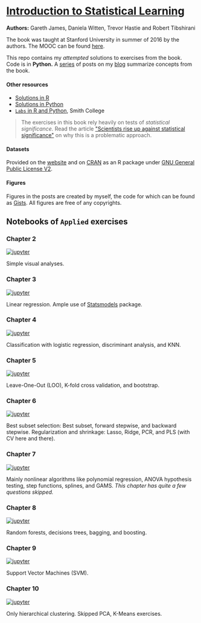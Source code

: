 # [Introduction to Statistical Learning](https://www-bcf.usc.edu/~gareth/ISL/)
**Authors:** Gareth James, Daniela Witten, Trevor Hastie and Robert Tibshirani


The book was taught at Stanford University in summer of 2016 by the authors. The MOOC can be found [here](https://lagunita.stanford.edu/courses/HumanitiesSciences/StatLearning/Winter2016/about).

This repo contains my *attempted* solutions to exercises from the book. Code is in **Python.** A [series](https://alisiina.github.io/2019/01/28/statistical-learning-series.html) of posts on my [blog](https://alisiina.github.io) summarize concepts from the book.


#### Other resources
* [Solutions in R](https://blog.princehonest.com/stat-learning/)
* [Solutions in Python](https://botlnec.github.io/islp/)
* [`Labs` in R and Python](https://www.science.smith.edu/~jcrouser/SDS293/labs/), Smith College

> The exercises in this book rely heavily on tests of *statistical significance.* Read the article ["Scientists rise up against statistical significance"](https://www.nature.com/articles/d41586-019-00857-9) on why this is a problematic approach. 

#### Datasets
Provided on the [website](https://www-bcf.usc.edu/~gareth/ISL/data.html) and on [CRAN](https://cran.r-project.org/web/packages/ISLR/index.html) as an R package under [GNU General Public License V2](https://cran.r-project.org/web/licenses/GPL-2).


#### Figures
Figures in the posts are created by myself, the code for which can be found as [Gists](https://gist.github.com/alisiina). All figures are free of any copyrights.


## Notebooks of `Applied` exercises
### Chapter 2
[![jupyter](https://img.shields.io/badge/launch-nbviewer-orange.svg?logo=jupyter)](https://nbviewer.jupyter.org/github/alisiina/stat-learning/blob/master/ch2_applied.ipynb)

Simple visual analyses.

### Chapter 3
[![jupyter](https://img.shields.io/badge/launch-nbviewer-orange.svg?logo=jupyter)](https://nbviewer.jupyter.org/github/alisiina/stat-learning/blob/master/ch3_applied.ipynb)

Linear regression. Ample use of [Statsmodels](https://www.statsmodels.org/stable/index.html) package.

### Chapter 4
[![jupyter](https://img.shields.io/badge/launch-nbviewer-orange.svg?logo=jupyter)](https://nbviewer.jupyter.org/github/alisiina/stat-learning/blob/master/ch4_applied.ipynb)

Classification with logistic regression, discriminant analysis, and KNN.

### Chapter 5
[![jupyter](https://img.shields.io/badge/launch-nbviewer-orange.svg?logo=jupyter)](https://nbviewer.jupyter.org/github/alisiina/stat-learning/blob/master/ch5_applied.ipynb)

Leave-One-Out (LOO), K-fold cross validation, and bootstrap.

### Chapter 6
[![jupyter](https://img.shields.io/badge/launch-nbviewer-orange.svg?logo=jupyter)](https://nbviewer.jupyter.org/github/alisiina/stat-learning/blob/master/ch6_applied.ipynb)

Best subset selection: Best subset, forward stepwise, and backward stepwise. Regularization and shrinkage: Lasso, Ridge, PCR, and PLS (with CV here and there).

### Chapter 7
[![jupyter](https://img.shields.io/badge/launch-nbviewer-orange.svg?logo=jupyter)](https://nbviewer.jupyter.org/github/alisiina/stat-learning/blob/master/ch7_applied.ipynb)

Mainly nonlinear algorithms like polynomial regression, ANOVA hypothesis testing, step functions, splines, and GAMS. *This chapter has quite a few questions skipped.*

### Chapter 8
[![jupyter](https://img.shields.io/badge/launch-nbviewer-orange.svg?logo=jupyter)](https://nbviewer.jupyter.org/github/alisiina/stat-learning/blob/master/ch8_applied.ipynb)

Random forests, decisions trees, bagging, and boosting.


### Chapter 9
[![jupyter](https://img.shields.io/badge/launch-nbviewer-orange.svg?logo=jupyter)](https://nbviewer.jupyter.org/github/alisiina/stat-learning/blob/master/ch9_applied.ipynb)

Support Vector Machines (SVM).

### Chapter 10
[![jupyter](https://img.shields.io/badge/launch-nbviewer-orange.svg?logo=jupyter)](https://nbviewer.jupyter.org/github/alisiina/stat-learning/blob/master/ch10_applied.ipynb)

Only hierarchical clustering. Skipped PCA, K-Means exercises.
